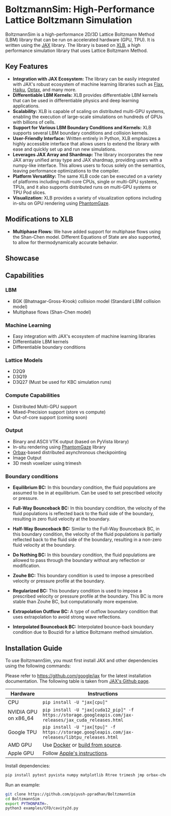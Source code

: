 # BoltzmannSim: High-Performance Lattice Boltzmann Simulation

BoltzmannSim is a high-performance 2D/3D Lattice Boltzmann Method (LBM) library that can be run on accelerated hardware (GPU, TPU). It is written using the [JAX](https://github.com/google/jax) library. 
The library is based on [XLB](https://github.com/Autodesk/XLB), a high performance simulation library that uses Lattice Boltzmann Method.

## Key Features
- **Integration with JAX Ecosystem:** The library can be easily integrated with JAX's robust ecosystem of machine learning libraries such as [Flax](https://github.com/google/flax), [Haiku](https://github.com/deepmind/dm-haiku), [Optax](https://github.com/deepmind/optax), and many more.
- **Differentiable LBM Kernels:** XLB provides differentiable LBM kernels that can be used in differentiable physics and deep learning applications.
- **Scalability:** XLB is capable of scaling on distributed multi-GPU systems, enabling the execution of large-scale simulations on hundreds of GPUs with billions of cells.
- **Support for Various LBM Boundary Conditions and Kernels:** XLB supports several LBM boundary conditions and collision kernels.
- **User-Friendly Interface:** Written entirely in Python, XLB emphasizes a highly accessible interface that allows users to extend the library with ease and quickly set up and run new simulations.
- **Leverages JAX Array and Shardmap:** The library incorporates the new JAX array unified array type and JAX shardmap, providing users with a numpy-like interface. This allows users to focus solely on the semantics, leaving performance optimizations to the compiler.
- **Platform Versatility:** The same XLB code can be executed on a variety of platforms including multi-core CPUs, single or multi-GPU systems, TPUs, and it also supports distributed runs on multi-GPU systems or TPU Pod slices.
- **Visualization:** XLB provides a variety of visualization options including in-situ on GPU rendering using [PhantomGaze](https://github.com/loliverhennigh/PhantomGaze).

## Modifications to XLB
- **Multiphase Flows:** We have added support for multiphase flows using the Shan-Chen model. Different Equations of State are also supported, to allow for thermodynamically accurate behavior.

## Showcase

## Capabilities 

### LBM

- BGK (Bhatnagar-Gross-Krook) collision model (Standard LBM collision model)
- Multiphase flows (Shan-Chen model)

### Machine Learning

- Easy integration with JAX's ecosystem of machine learning libraries
- Differentiable LBM kernels
- Differentiable boundary conditions

### Lattice Models

- D2Q9
- D3Q19
- D3Q27 (Must be used for KBC simulation runs)

### Compute Capabilities
- Distributed Multi-GPU support
- Mixed-Precision support (store vs compute)
- Out-of-core support (coming soon)

### Output

- Binary and ASCII VTK output (based on PyVista library)
- In-situ rendering using [PhantomGaze](https://github.com/loliverhennigh/PhantomGaze) library
- [Orbax](https://github.com/google/orbax)-based distributed asynchronous checkpointing
- Image Output
- 3D mesh voxelizer using trimesh

### Boundary conditions

- **Equilibrium BC:** In this boundary condition, the fluid populations are assumed to be in at equilibrium. Can be used to set prescribed velocity or pressure.

- **Full-Way Bounceback BC:** In this boundary condition, the velocity of the fluid populations is reflected back to the fluid side of the boundary, resulting in zero fluid velocity at the boundary.

- **Half-Way Bounceback BC:** Similar to the Full-Way Bounceback BC, in this boundary condition, the velocity of the fluid populations is partially reflected back to the fluid side of the boundary, resulting in a non-zero fluid velocity at the boundary.

- **Do Nothing BC:** In this boundary condition, the fluid populations are allowed to pass through the boundary without any reflection or modification.

- **Zouhe BC:** This boundary condition is used to impose a prescribed velocity or pressure profile at the boundary.
- **Regularized BC:** This boundary condition is used to impose a prescribed velocity or pressure profile at the boundary. This BC is more stable than Zouhe BC, but computationally more expensive.
- **Extrapolation Outflow BC:** A type of outflow boundary condition that uses extrapolation to avoid strong wave reflections.

- **Interpolated Bounceback BC:** Interpolated bounce-back boundary condition due to Bouzidi for a lattice Boltzmann method simulation.

## Installation Guide

To use BoltzmannSim, you must first install JAX and other dependencies using the following commands:

Please refer to https://github.com/google/jax for the latest installation documentation. The following table is taken from [JAX's Github page](https://github.com/google/jax).

| Hardware   | Instructions                                                                                                    |
|------------|-----------------------------------------------------------------------------------------------------------------|
| CPU        | `pip install -U "jax[cpu]"`                                                                                       |
| NVIDIA GPU on x86_64 | `pip install -U "jax[cuda12_pip]" -f https://storage.googleapis.com/jax-releases/jax_cuda_releases.html`        |
| Google TPU | `pip install -U "jax[tpu]" -f https://storage.googleapis.com/jax-releases/libtpu_releases.html`                 |
| AMD GPU    | Use [Docker](https://hub.docker.com/r/rocm/jax) or [build from source](https://jax.readthedocs.io/en/latest/developer.html#additional-notes-for-building-a-rocm-jaxlib-for-amd-gpus). |
| Apple GPU  | Follow [Apple's instructions](https://developer.apple.com/metal/jax/).                                          |


Install dependencies:
```bash
pip install pytest pyvista numpy matplotlib Rtree trimesh jmp orbax-checkpoint termcolor
```

Run an example:
```bash
git clone https://github.com/piyush-ppradhan/BoltzmannSim
cd BoltzmannSim
export PYTHONPATH=.
python3 examples/CFD/cavity2d.py
```
